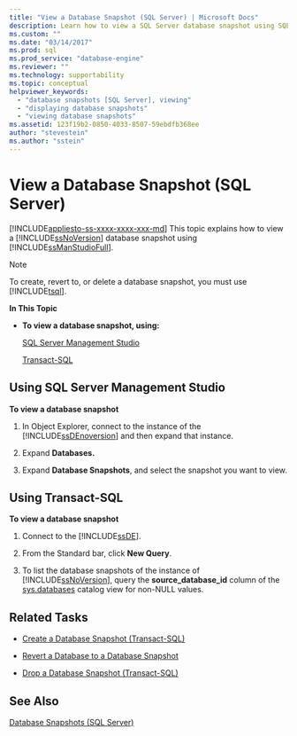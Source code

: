 ```yaml
---
title: "View a Database Snapshot (SQL Server) | Microsoft Docs"
description: Learn how to view a SQL Server database snapshot using SQL Server Management Studio or Transact-SQL.
ms.custom: ""
ms.date: "03/14/2017"
ms.prod: sql
ms.prod_service: "database-engine"
ms.reviewer: ""
ms.technology: supportability
ms.topic: conceptual
helpviewer_keywords: 
  - "database snapshots [SQL Server], viewing"
  - "displaying database snapshots"
  - "viewing database snapshots"
ms.assetid: 123f19b2-0850-4033-8507-59ebdfb368ee
author: "stevestein"
ms.author: "sstein"
---
```

# View a Database Snapshot (SQL Server)
[!INCLUDE[appliesto-ss-xxxx-xxxx-xxx-md](../../includes/appliesto-ss-xxxx-xxxx-xxx-md.md)]
  This topic explains how to view a [!INCLUDE[ssNoVersion](../../includes/ssnoversion-md.md)] database snapshot using [!INCLUDE[ssManStudioFull](../../includes/ssmanstudiofull-md.md)].  
  
> [!NOTE]  
>  To create, revert to, or delete a database snapshot, you must use [!INCLUDE[tsql](../../includes/tsql-md.md)].  
  
 **In This Topic**  
  
-   **To view a database snapshot, using:**  
  
     [SQL Server Management Studio](#SSMSProcedure)  
  
     [Transact-SQL](#TsqlProcedure)  
  
##  <a name="SSMSProcedure"></a> Using SQL Server Management Studio  
 **To view a database snapshot**  
  
1.  In Object Explorer, connect to the instance of the [!INCLUDE[ssDEnoversion](../../includes/ssdenoversion-md.md)] and then expand that instance.  
  
2.  Expand **Databases.**  
  
3.  Expand **Database Snapshots**, and select the snapshot you want to view.  

##  <a name="TsqlProcedure"></a> Using Transact-SQL  
 **To view a database snapshot**  
  
1.  Connect to the [!INCLUDE[ssDE](../../includes/ssde-md.md)].  
  
2.  From the Standard bar, click **New Query**.  
  
3.  To list the database snapshots of the instance of [!INCLUDE[ssNoVersion](../../includes/ssnoversion-md.md)], query the **source_database_id** column of the [sys.databases](../../relational-databases/system-catalog-views/sys-databases-transact-sql.md) catalog view for non-NULL values.  
  
##  <a name="RelatedTasks"></a> Related Tasks  
  
-   [Create a Database Snapshot &#40;Transact-SQL&#41;](../../relational-databases/databases/create-a-database-snapshot-transact-sql.md)  
  
-   [Revert a Database to a Database Snapshot](../../relational-databases/databases/revert-a-database-to-a-database-snapshot.md)  
  
-   [Drop a Database Snapshot &#40;Transact-SQL&#41;](../../relational-databases/databases/drop-a-database-snapshot-transact-sql.md)  
  
## See Also  
 [Database Snapshots &#40;SQL Server&#41;](../../relational-databases/databases/database-snapshots-sql-server.md)  
  
  
